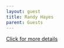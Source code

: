 ```yaml
---
layout: guest
title: Randy Hayes
parent: Guests
---
```



<div class="badge-base LI-profile-badge" data-locale="en_US" data-size="medium" data-theme="light" data-type="VERTICAL" data-vanity="rfhayes" data-version="v1"><a class="badge-base__link LI-simple-link" href="https://www.linkedin.com/in/rfhayes?trk=profile-badge">Click for more details</a></div>


